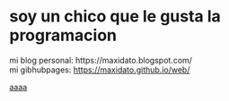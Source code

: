 <h1>soy un chico que le gusta la programacion</h1>
mi blog personal: https://maxidato.blogspot.com/ <br> 
mi gibhubpages: <a href="https://maxidato.github.io/web/" target="_blank"> https://maxidato.github.io/web/</a>  <br> 

<a href="https://maxidato.github.io/web/" target="_blank">aaaa</a>


